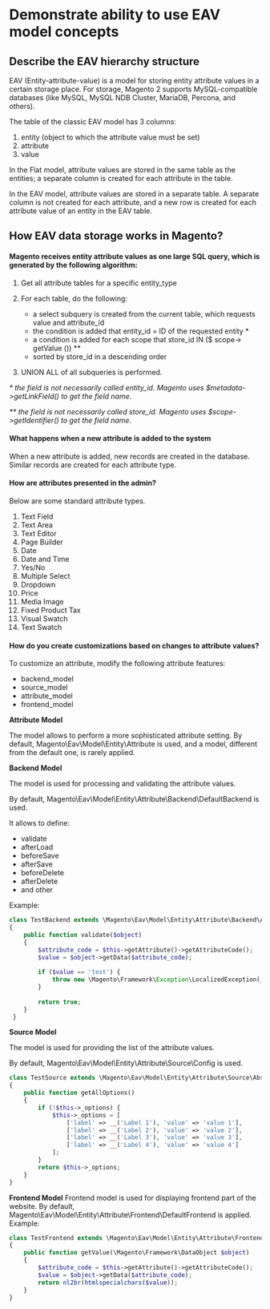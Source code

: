 # Demonstrate ability to use EAV model concepts

## Describe the EAV hierarchy structure

EAV (Entity-attribute-value) is a model for storing entity attribute values in a certain storage place. For storage, 
Magento 2 supports MySQL-compatible databases (like MySQL, MySQL NDB Cluster, MariaDB, Percona, and others).

The table of the classic EAV model has 3 columns:

1. entity (object to which the attribute value must be set)
2. attribute
3. value

In the Flat model, attribute values are stored in the same table as the entities; a separate column is created 
for each attribute in the table.

In the EAV model, attribute values are stored in a separate table. A separate column is not created for each attribute,
and a new row is created for each attribute value of an entity in the EAV table.

## How EAV data storage works in Magento?

#### Magento receives entity attribute values as one large SQL query, which is generated by the following algorithm:

1. Get all attribute tables for a specific entity_type
2. For each table, do the following:
    - a select subquery is created from the current table, which requests value and attribute_id
    - the condition is added that entity_id = ID of the requested entity *
    - a condition is added for each scope that store_id IN ($ scope-> getValue ()) **
    - sorted by store_id in a descending order

3. UNION ALL of all subqueries is performed.

_* the field is not necessarily called entity_id. Magento uses $metadata->getLinkField() to get the field name._

_** the field is not necessarily called store_id. Magento uses $scope->getIdentifier() to get the field name._

#### What happens when a new attribute is added to the system

When a new attribute is added, new records are created in the database. Similar records are created for each attribute type.

#### How are attributes presented in the admin?

Below are some standard attribute types.

1. Text Field
2. Text Area
3. Text Editor
4. Page Builder
5. Date
6. Date and Time
7. Yes/No
8. Multiple Select
9. Dropdown
10. Price
11. Media Image
12. Fixed Product Tax
13. Visual Swatch
14. Text Swatch

#### How do you create customizations based on changes to attribute values?

To customize an attribute, modify the following attribute features:

- backend_model
- source_model
- attribute_model
- frontend_model

**Attribute Model**

The model allows to perform a more sophisticated attribute setting. By default, Magento\Eav\Model\Entity\Attribute is used, 
and a model, different from the default one, is rarely applied.

**Backend Model**

The model is used for processing and validating the attribute values.

By default, Magento\Eav\Model\Entity\Attribute\Backend\DefaultBackend is used.

It allows to define:

- validate
- afterLoad
- beforeSave
- afterSave
- beforeDelete
- afterDelete
- and other

Example:

```php
class TestBackend extends \Magento\Eav\Model\Entity\Attribute\Backend\AbstractBackend
{
    public function validate($object)
    {
        $attribute_code = $this->getAttribute()->getAttributeCode();
        $value = $object->getData($attribute_code);
        
        if ($value == 'test') {
            throw new \Magento\Framework\Exception\LocalizedException(__("Value can't be test"));
        }
        
        return true;
    }
 }
````

**Source Model**

The model is used for providing the list of the attribute values.

By default, Magento\Eav\Model\Entity\Attribute\Source\Config is used.

```php
class TestSource extends \Magento\Eav\Model\Entity\Attribute\Source\AbstractSource
{
    public function getAllOptions()
    {
        if (!$this->_options) {
            $this->_options = [
                ['label' => __('Label 1'), 'value' => 'value 1'],
                ['label' => __('Label 2'), 'value' => 'value 2'],
                ['label' => __('Label 3'), 'value' => 'value 3'],
                ['label' => __('Label 4'), 'value' => 'value 4']
            ];
        }
        return $this->_options;
    }
}
````
**Frontend Model**
Frontend model is used for displaying frontend part of the website.
By default, Magento\Eav\Model\Entity\Attribute\Frontend\DefaultFrontend is applied.
Example:

```php
class TestFrontend extends \Magento\Eav\Model\Entity\Attribute\Frontend\AbstractFrontend
{
    public function getValue(\Magento\Framework\DataObject $object)
    {
        $attribute_code = $this->getAttribute()->getAttributeCode();
        $value = $object->getData($attribute_code);
        return nl2br(htmlspecialchars($value));
    }
}
````